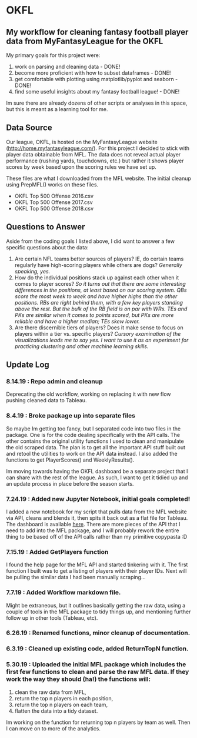 # OKFL
My workflow for cleaning fantasy football player data from MyFantasyLeague for the OKFL
---
My primary goals for this project were:
1. work on parsing and cleaning data - DONE!
2. become more proficient with how to subset dataframes - DONE!
3. get comfortable with plotting using matplotlib/pyplot and seaborn - DONE!
4. find some useful insights about my fantasy football league! - DONE!

Im sure there are already dozens of other scripts or analyses in this space, but this is meant as a learning tool for me.

## Data Source
Our league, OKFL, is hosted on the MyFantasyLeague website (http://home.myfantasyleague.com/). For this project I decided to stick with player data obtainable from MFL. The data does not reveal actual player performance (rushing yards, touchdowns, etc.) but rather it shows player scores by week based upon the scoring rules we have set up. 

These files are what I downloaded from the MFL website. The initial cleanup using PrepMFL() works on these files.
- OKFL Top 500 Offense 2016.csv
- OKFL Top 500 Offense 2017.csv
- OKFL Top 500 Offense 2018.csv

## Questions to Answer
Aside from the coding goals I listed above, I did want to answer a few specific questions about the data:
1. Are certain NFL teams better sources of players? IE, do certain teams regularly have high-scoring players while others are dogs?
<i>Generally speaking, yes.</i>
2. How do the individual positions stack up against each other when it comes to player scores? 
<i>So it turns out that there are some interesting differences in the positions, at least based on our scoring system. QBs score the most week to week and have higher highs than the other positions. RBs are right behind them, with a few key players standing above the rest. But the bulk of the RB field is on par with WRs. TEs and PKs are similar when it comes to points scored, but PKs are more reliable and have a higher median; TEs skew lower.</i>
3. Are there discernible tiers of players? Does it make sense to focus on players within a tier vs. specific players?
<i>Cursory examination of the visualizations leads me to say yes. I want to use it as an experiment for practicing clustering and other machine learning skills.</i>

## Update Log
### 8.14.19 : Repo admin and cleanup
Deprecating the old workflow, working on replacing it with new flow pushing cleaned data to Tableau.
### 8.4.19 : Broke package up into separate files
So maybe Im getting too fancy, but I separated code into two files in the package. One is for the code dealing specifically with the API calls. The other contains the original utility functions I used to clean and manipulate the old scraped data. The plan is to get all the important API stuff built out and retool the utilities to work on the API data instead. I also added the functions to get PlayerScores() and WeeklyResults().

Im moving towards having the OKFL dashboard be a separate project that I can share with the rest of the league. As such, I want to get it tidied up and an update process in place before the season starts.
### 7.24.19 : Added new Jupyter Notebook, initial goals completed!
I added a new notebook for my script that pulls data from the MFL website via API, cleans and blends it, then spits it back out as a flat file for Tableau. The dashboard is available [here](https://public.tableau.com/views/2018PostSeason/2018Overview?:embed=y&:display_count=yes&:origin=viz_share_link). There are more pieces of the API that I need to add into the MFL package, and I will probably rework the entire thing to be based off of the API calls rather than my primitive copypasta :D
### 7.15.19 : Added GetPlayers function
I found the help page for the MFL API and started tinkering with it. The first function I built was to get a listing of players with their player IDs. Next will be pulling the similar data I had been manually scraping...
### 7.7.19 : Added Workflow markdown file.
Might be extraneous, but it outlines basically getting the raw data, using a couple of tools in the MFL package to tidy things up, and mentioning further follow up in other tools (Tableau, etc).
### 6.26.19 : Renamed functions, minor cleanup of documentation. 
### 6.3.19 : Cleaned up existing code, added ReturnTopN function.
### 5.30.19 : Uploaded the initial MFL package which includes the first few functions to clean and parse the raw MFL data. If they work the way they should (ha!) the functions will: 
1. clean the raw data from MFL,
2. return the top n players in each position,
3. return the top n players on each team,
4. flatten the data into a tidy dataset.

Im working on the function for returning top n players by team as well. Then I can move on to more of the analytics.
